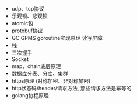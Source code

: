 - udp、tcp协议
- 乐观锁、悲观锁
- atomic包
- protobuf协议
- GC GPMS goroutine实现原理 读写屏障
- 栈
- 三次握手
- Socket
- map、chain底层原理
- 数据库分表、分库、集群
- https原理 (对称加密、非对称加密)
- http状态码/header/请求方法, 那些请求方法是幂等的
- golang协程原理
